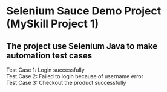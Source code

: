 # Selenium Sauce Demo Project (MySkill Project 1)

## The project use Selenium Java to make automation test cases

Test Case 1: Login successfully  <br />
Test Case 2: Failed to login because of username error  <br />
Test Case 3: Checkout the product successfully
